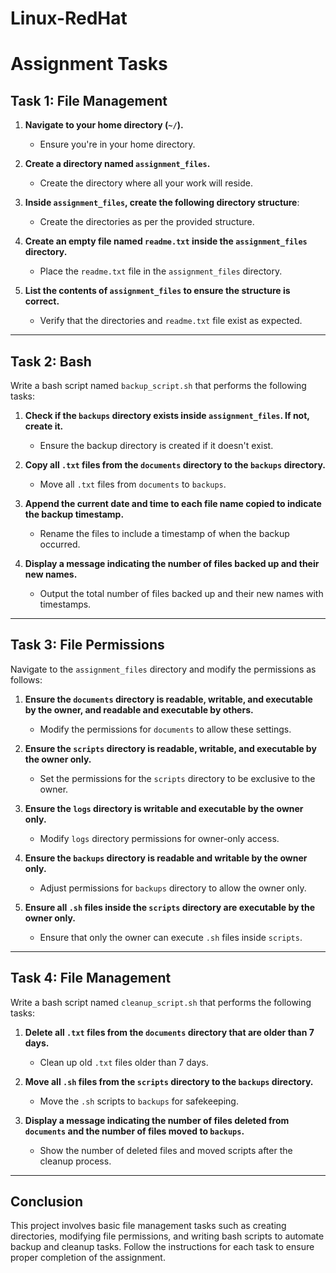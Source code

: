 # Linux-RedHat

# Assignment Tasks

## Task 1: File Management

1. **Navigate to your home directory (`~/`).**
   - Ensure you're in your home directory.
   
2. **Create a directory named `assignment_files`.**
   - Create the directory where all your work will reside.

3. **Inside `assignment_files`, create the following directory structure**:
   - Create the directories as per the provided structure.

4. **Create an empty file named `readme.txt` inside the `assignment_files` directory.**
   - Place the `readme.txt` file in the `assignment_files` directory.

5. **List the contents of `assignment_files` to ensure the structure is correct.**
   - Verify that the directories and `readme.txt` file exist as expected.

---

## Task 2: Bash

Write a bash script named `backup_script.sh` that performs the following tasks:

1. **Check if the `backups` directory exists inside `assignment_files`. If not, create it.**
   - Ensure the backup directory is created if it doesn't exist.

2. **Copy all `.txt` files from the `documents` directory to the `backups` directory.**
   - Move all `.txt` files from `documents` to `backups`.

3. **Append the current date and time to each file name copied to indicate the backup timestamp.**
   - Rename the files to include a timestamp of when the backup occurred.

4. **Display a message indicating the number of files backed up and their new names.**
   - Output the total number of files backed up and their new names with timestamps.

---

## Task 3: File Permissions

Navigate to the `assignment_files` directory and modify the permissions as follows:

1. **Ensure the `documents` directory is readable, writable, and executable by the owner, and readable and executable by others.**
   - Modify the permissions for `documents` to allow these settings.

2. **Ensure the `scripts` directory is readable, writable, and executable by the owner only.**
   - Set the permissions for the `scripts` directory to be exclusive to the owner.

3. **Ensure the `logs` directory is writable and executable by the owner only.**
   - Modify `logs` directory permissions for owner-only access.

4. **Ensure the `backups` directory is readable and writable by the owner only.**
   - Adjust permissions for `backups` directory to allow the owner only.

5. **Ensure all `.sh` files inside the `scripts` directory are executable by the owner only.**
   - Ensure that only the owner can execute `.sh` files inside `scripts`.

---

## Task 4: File Management

Write a bash script named `cleanup_script.sh` that performs the following tasks:

1. **Delete all `.txt` files from the `documents` directory that are older than 7 days.**
   - Clean up old `.txt` files older than 7 days.

2. **Move all `.sh` files from the `scripts` directory to the `backups` directory.**
   - Move the `.sh` scripts to `backups` for safekeeping.

3. **Display a message indicating the number of files deleted from `documents` and the number of files moved to `backups`.**
   - Show the number of deleted files and moved scripts after the cleanup process.

---

## Conclusion

This project involves basic file management tasks such as creating directories, modifying file permissions, and writing bash scripts to automate backup and cleanup tasks. Follow the instructions for each task to ensure proper completion of the assignment.
